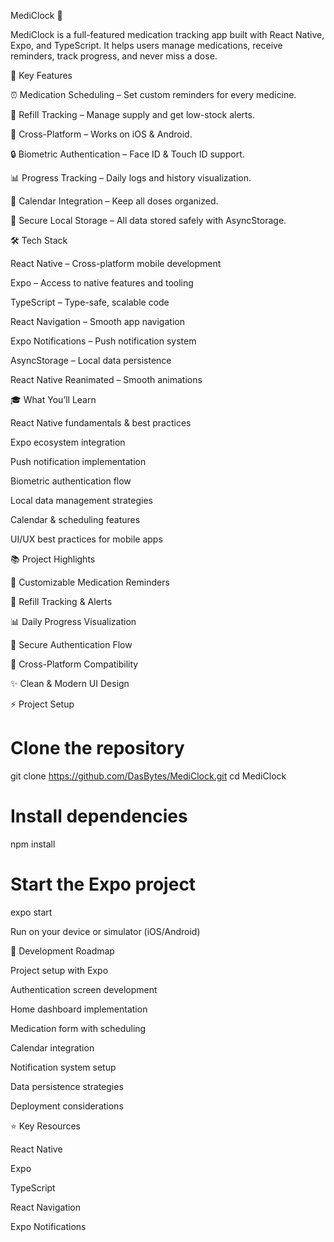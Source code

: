 MediClock 💊

MediClock is a full-featured medication tracking app built with React Native, Expo, and TypeScript. It helps users manage medications, receive reminders, track progress, and never miss a dose.


📱 Key Features

⏰ Medication Scheduling – Set custom reminders for every medicine.

💊 Refill Tracking – Manage supply and get low-stock alerts.

📱 Cross-Platform – Works on iOS & Android.

🔒 Biometric Authentication – Face ID & Touch ID support.

📊 Progress Tracking – Daily logs and history visualization.

📅 Calendar Integration – Keep all doses organized.

💾 Secure Local Storage – All data stored safely with AsyncStorage.

🛠 Tech Stack

React Native – Cross-platform mobile development

Expo – Access to native features and tooling

TypeScript – Type-safe, scalable code

React Navigation – Smooth app navigation

Expo Notifications – Push notification system

AsyncStorage – Local data persistence

React Native Reanimated – Smooth animations

🎓 What You’ll Learn

React Native fundamentals & best practices

Expo ecosystem integration

Push notification implementation

Biometric authentication flow

Local data management strategies

Calendar & scheduling features

UI/UX best practices for mobile apps

📚 Project Highlights

💊 Customizable Medication Reminders

🔔 Refill Tracking & Alerts

📊 Daily Progress Visualization

🔐 Secure Authentication Flow

📱 Cross-Platform Compatibility

✨ Clean & Modern UI Design

⚡ Project Setup
# Clone the repository
git clone https://github.com/DasBytes/MediClock.git
cd MediClock

# Install dependencies
npm install

# Start the Expo project
expo start


Run on your device or simulator (iOS/Android)

📝 Development Roadmap

Project setup with Expo

Authentication screen development

Home dashboard implementation

Medication form with scheduling

Calendar integration

Notification system setup

Data persistence strategies

Deployment considerations

⭐ Key Resources

React Native

Expo

TypeScript

React Navigation

Expo Notifications
